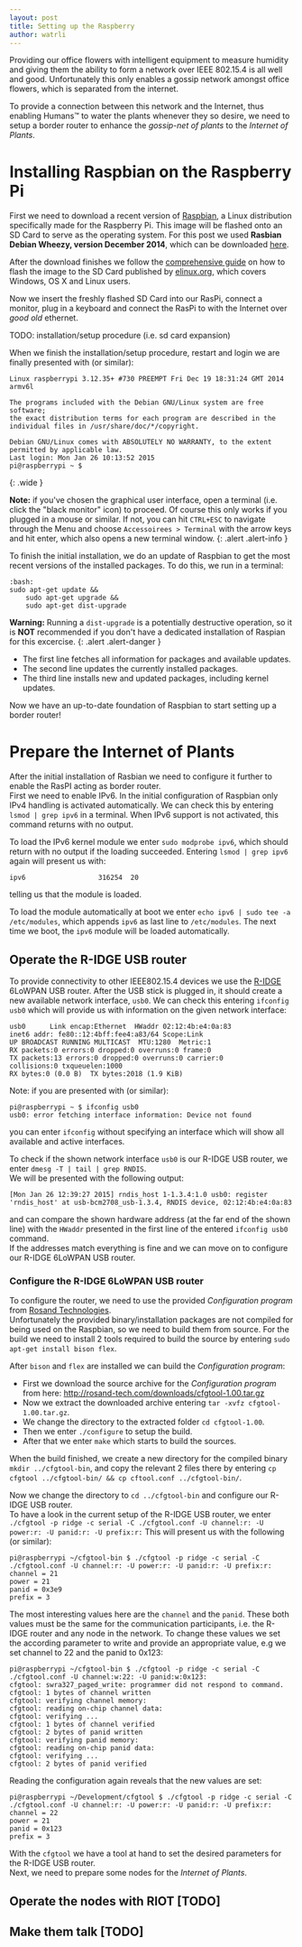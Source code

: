 ```yaml
---
layout: post
title: Setting up the Raspberry
author: watrli
---
```


Providing our office flowers with intelligent equipment to measure humidity and giving them the ability to form a network over IEEE 802.15.4 is all well and good. Unfortunately this only enables a gossip network amongst office flowers, which is separated from the internet.

To provide a connection between this network and the Internet, thus enabling Humans™ to water the plants whenever they so desire, we need to setup a border router to enhance the _gossip-net of plants_ to the _Internet of Plants_.

<!-- more -->

# Installing Raspbian on the Raspberry Pi

First we need to download a recent version of [Raspbian](http://www.raspbian.org/), a Linux distribution specifically made for the Raspberry Pi. This image will be flashed onto an SD Card to serve as the operating system. For this post we used __Rasbian Debian Wheezy, version December 2014__, which can be downloaded [here](http://www.raspberrypi.org/downloads).

After the download finishes we follow the [comprehensive guide](http://elinux.org/RPi_Easy_SD_Card_Setup) on how to flash the image to the SD Card published by [elinux.org](http://elinux.org/RPi_Easy_SD_Card_Setup), which covers Windows, OS X and Linux users.

Now we insert the freshly flashed SD Card into our RasPi, connect a monitor, plug in a keyboard and connect the RasPi to with the Internet over _good old_ ethernet.  

TODO: installation/setup procedure (i.e. sd card expansion)

When we finish the installation/setup procedure, restart and login we are finally presented with (or similar):

    Linux raspberrypi 3.12.35+ #730 PREEMPT Fri Dec 19 18:31:24 GMT 2014 armv6l

    The programs included with the Debian GNU/Linux system are free software;
    the exact distribution terms for each program are described in the
    individual files in /usr/share/doc/*/copyright.

    Debian GNU/Linux comes with ABSOLUTELY NO WARRANTY, to the extent
    permitted by applicable law.
    Last login: Mon Jan 26 10:13:52 2015
    pi@raspberrypi ~ $
{: .wide }

**Note:** if you've chosen the graphical user interface, open a terminal (i.e. click the "black monitor" icon) to proceed. Of course this only works if you plugged in a mouse or similar. If not, you can hit `CTRL+ESC` to navigate through the Menu and choose `Accessoirees > Terminal` with the arrow keys and hit enter, which also opens a new terminal window.
{: .alert .alert-info }

To finish the initial installation, we do an update of Raspbian to get the most recent versions of the installed packages. To do this, we run in a terminal:

    :bash:
    sudo apt-get update &&
        sudo apt-get upgrade &&
        sudo apt-get dist-upgrade

**Warning:** Running a `dist-upgrade` is a potentially destructive operation, so it is **NOT** recommended if you don't have a dedicated installation of Raspian for this excercise.
{: .alert .alert-danger }

- The first line fetches all information for packages and available updates.
- The second line updates the currently installed packages.
- The third line installs new and updated packages, including kernel updates.

Now we have an up-to-date foundation of Raspbian to start setting up a border router!

# Prepare the Internet of Plants
After the initial installation of Rasbian we need to configure it further to enable the RasPI acting as border router.  
First we need to enable IPv6. In the initial configuration of Raspbian only IPv4 handling is activated automatically.
We can check this by entering `lsmod | grep ipv6` in a terminal.
When IPv6 support is not activated, this command returns with no output.

To load the IPv6 kernel module we enter `sudo modprobe ipv6`, which should return with no output if the loading succeeded.
Entering `lsmod | grep ipv6` again will present us with:
```
ipv6                  316254  20
```
telling us that the module is loaded.

To load the module automatically at boot we enter `echo ipv6 | sudo tee -a /etc/modules`, which appends `ipv6` as last line to `/etc/modules`.
The next time we boot, the `ipv6` module will be loaded automatically.

## Operate the R-IDGE USB router
To provide connectivity to other IEEE802.15.4 devices we use the [R-IDGE](http://rosand-tech.com/products/r-idge/prod.html) 6LoWPAN USB router.
After the USB stick is plugged in, it should create a new available network interface, `usb0`.
We can check this entering `ifconfig usb0` which will provide us with information on the given network interface:
```
usb0      Link encap:Ethernet  HWaddr 02:12:4b:e4:0a:83  
inet6 addr: fe80::12:4bff:fee4:a83/64 Scope:Link
UP BROADCAST RUNNING MULTICAST  MTU:1280  Metric:1
RX packets:0 errors:0 dropped:0 overruns:0 frame:0
TX packets:13 errors:0 dropped:0 overruns:0 carrier:0
collisions:0 txqueuelen:1000
RX bytes:0 (0.0 B)  TX bytes:2018 (1.9 KiB)
```
Note: if you are presented with (or similar):
```
pi@raspberrypi ~ $ ifconfig usb0
usb0: error fetching interface information: Device not found
```
you can enter `ifconfig` without specifying an interface which will show all available and active interfaces.

To check if the shown network interface `usb0` is our R-IDGE USB router, we enter `dmesg -T | tail | grep RNDIS`.  
We will be presented with the following output:
```
[Mon Jan 26 12:39:27 2015] rndis_host 1-1.3.4:1.0 usb0: register 'rndis_host' at usb-bcm2708_usb-1.3.4, RNDIS device, 02:12:4b:e4:0a:83
```
and can compare the shown hardware address (at the far end of the shown line) with the `HWaddr` presented in the first line of the entered `ifconfig usb0` command.  
If the addresses match everything is fine and we can move on to configure our R-IDGE 6LoWPAN USB router.

### Configure the R-IDGE 6LoWPAN USB router
To configure the router, we need to use the provided _Configuration program_ from [Rosand Technologies](http://rosand-tech.com/products/r-idge/doc.html).  
Unfortunately the provided binary/installation packages are not compiled for being used on the Raspbian, so we need to build them from source.
For the build we need to install 2 tools required to build the source by entering `sudo apt-get install bison flex`.

After `bison` and `flex` are installed we can build the _Configuration program_:
- First we download the source archive for the _Configuration program_ from here: http://rosand-tech.com/downloads/cfgtool-1.00.tar.gz
- Now we extract the downloaded archive entering `tar -xvfz cfgtool-1.00.tar.gz`.
- We change the directory to the extracted folder `cd cfgtool-1.00`.
- Then we enter `./configure` to setup the build.
- After that we enter `make` which starts to build the sources.

When the build finished, we create a new directory for the compiled binary `mkdir ../cfgtool-bin`, and copy the relevant 2 files there by entering `cp cfgtool ../cfgtool-bin/ && cp cftool.conf ../cfgtool-bin/`.

Now we change the directory to `cd ../cfgtool-bin` and configure our R-IDGE USB router.  
To have a look in the current setup of the R-IDGE USB router, we enter `./cfgtool -p ridge -c serial -C ./cfgtool.conf -U channel:r: -U power:r: -U panid:r: -U prefix:r:`
This will present us with the following (or similar):
```
pi@raspberrypi ~/cfgtool-bin $ ./cfgtool -p ridge -c serial -C ./cfgtool.conf -U channel:r: -U power:r: -U panid:r: -U prefix:r:
channel = 21
power = 21
panid = 0x3e9
prefix = 3
```
The most interesting values here are the `channel` and the `panid`. These both values must be the same for the communication participants, i.e. the R-IDGE router and any node in the network.
To change these values we set the according parameter to write and provide an appropriate value, e.g we set channel to 22 and the panid to 0x123:
```
pi@raspberrypi ~/cfgtool-bin $ ./cfgtool -p ridge -c serial -C ./cfgtool.conf -U channel:w:22: -U panid:w:0x123:
cfgtool: swra327_paged_write: programmer did not respond to command.
cfgtool: 1 bytes of channel written
cfgtool: verifying channel memory:
cfgtool: reading on-chip channel data:
cfgtool: verifying ...
cfgtool: 1 bytes of channel verified
cfgtool: 2 bytes of panid written
cfgtool: verifying panid memory:
cfgtool: reading on-chip panid data:
cfgtool: verifying ...
cfgtool: 2 bytes of panid verified
```
Reading the configuration again reveals that the new values are set:
```
pi@raspberrypi ~/Development/cfgtool $ ./cfgtool -p ridge -c serial -C ./cfgtool.conf -U channel:r: -U power:r: -U panid:r: -U prefix:r:
channel = 22
power = 21
panid = 0x123
prefix = 3
```

With the `cfgtool` we have a tool at hand to set the desired parameters for the R-IDGE USB router.  
Next, we need to prepare some nodes for the _Internet of Plants_.

## Operate the nodes with RIOT [TODO]
## Make them talk [TODO]
